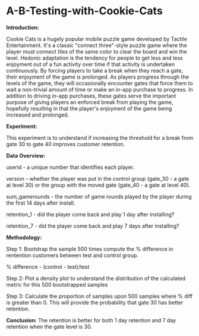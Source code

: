 # A-B-Testing-with-Cookie-Cats

**Introduction:**

Cookie Cats is a hugely popular mobile puzzle game developed by Tactile Entertainment. 
It's a classic "connect three"-style puzzle game where the player must connect tiles of the same color to clear the board and win the level. Hedonic adaptation is the tendency for people to get less and less enjoyment out of a fun activity over time if that activity is undertaken continuously. By forcing players to take a break when they reach a gate, their enjoyment of the game is prolonged. As players progress through the levels of the game, they will occasionally encounter gates that force them to wait a non-trivial amount of time or make an in-app purchase to progress. In addition to driving in-app purchases, these gates serve the important purpose of giving players an enforced break from playing the game, hopefully resulting in that the player's enjoyment of the game being increased and prolonged.

**Experiment:**

This experiment is to understand if increasing the threshold for a break from gate 30 to gate 40 improves customer retention.

**Data Overview:**

userid - a unique number that identifies each player.

version - whether the player was put in the control group (gate_30 - a gate at level 30) or the group with the moved gate (gate_40 - a gate at level 40).

sum_gamerounds - the number of game rounds played by the player during the first 14 days after install.

retention_1 - did the player come back and play 1 day after installing?

retention_7 - did the player come back and play 7 days after installing?

**Methodology:**

Step 1:
Bootstrap the sample 500 times compute the % difference in rentention customers between test and control group.

% difference - (control - test)/test

Step 2:
Plot a density plot to understand the distribution of the calculated metric for this 500 bootstrapped samples

Step 3:
Calculate the proportion of samples upon 500 samples where % diff is greater than 0. This will provide the probability that gate 30 has better retention.

**Conclusion:**
The retention is better for both 1 day retention and 7 day retention when the gate level is 30.








